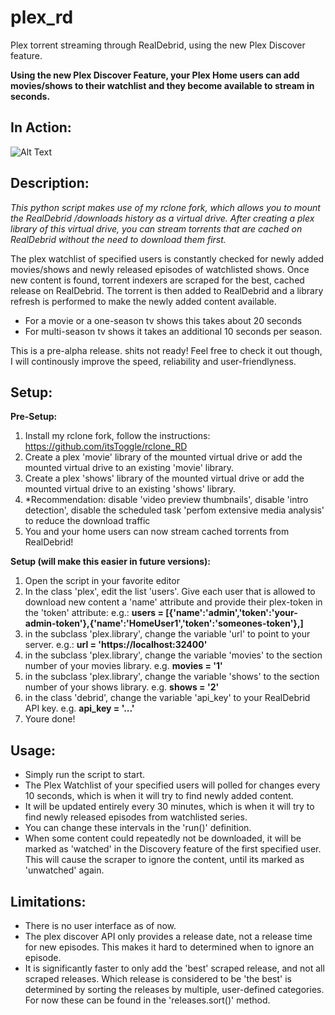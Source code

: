 # plex_rd
Plex torrent streaming through RealDebrid, using the new Plex Discover feature.

**Using the new Plex Discover Feature, your Plex Home users can add movies/shows to their watchlist and they become available to stream in seconds.**

## In Action:

![Alt Text](https://github.com/itsToggle/plex_rd/blob/main/final_6279217a77f1110078928cf3_366957.gif)

## Description:

*This python script makes use of my rclone fork, which allows you to mount the RealDebrid /downloads history as a virtual drive. After creating a plex library of this virtual drive, you can stream torrents that are cached on RealDebrid without the need to download them first.*

The plex watchlist of specified users is constantly checked for newly added movies/shows and newly released episodes of watchlisted shows.
Once new content is found, torrent indexers are scraped for the best, cached release on RealDebrid. The torrent is then added to RealDebrid and a library refresh is performed to make the newly added content available. 

- For a movie or a one-season tv shows this takes about 20 seconds
- For multi-season tv shows it takes an additional 10 seconds per season.

This is a pre-alpha release. shits not ready! Feel free to check it out though, I will continously improve the speed, reliability and user-friendlyness.

## Setup:

**Pre-Setup:**

1. Install my rclone fork, follow the instructions: https://github.com/itsToggle/rclone_RD
2. Create a plex 'movie' library of the mounted virtual drive or add the mounted virtual drive to an existing 'movie' library.
3. Create a plex 'shows' library of the mounted virtual drive or add the mounted virtual drive to an existing 'shows' library.
4. *Recommendation: disable 'video preview thumbnails', disable 'intro detection', disable the scheduled task 'perfom extensive media analysis' to reduce the download traffic
5. You and your home users can now stream cached torrents from RealDebrid!

**Setup (will make this easier in future versions):**
1. Open the script in your favorite editor
2. In the class 'plex', edit the list 'users'. Give each user that is allowed to download new content a 'name' attribute and provide their plex-token in the 'token' attribute: e.g.: 
**users = [{'name':'admin','token':'your-admin-token'},{'name':'HomeUser1','token':'someones-token'},]**
3. in the subclass 'plex.library', change the variable 'url' to point to your server. e.g.:
**url = 'https://localhost:32400'**
4. in the subclass 'plex.library', change the variable 'movies' to the section number of your movies library. e.g. **movies = '1'**
5. in the subclass 'plex.library', change the variable 'shows' to the section number of your shows library. e.g. **shows = '2'**
6. in the class 'debrid', change the variable 'api_key' to your RealDebrid API key. e.g. **api_key = '...'**
7. Youre done!

## Usage:

- Simply run the script to start. 
- The Plex Watchlist of your specified users will polled for changes every 10 seconds, which is when it will try to find newly added content. 
- It will be updated entirely every 30 minutes, which is when it will try to find newly released episodes from watchlisted series.
- You can change these intervals in the 'run()' definition.
- When some content could repeatedly not be downloaded, it will be marked as 'watched' in the Discovery feature of the first specified user. This will cause the scraper to ignore the content, until its marked as 'unwatched' again.

## Limitations:
- There is no user interface as of now.
- The plex discover API only provides a release date, not a release time for new episodes. This makes it hard to determined when to ignore an episode.
- It is significantly faster to only add the 'best' scraped release, and not all scraped releases. Which release is considered to be 'the best' is determined by sorting the releases by multiple, user-defined categories. For now these can be found in the 'releases.sort()' method.

